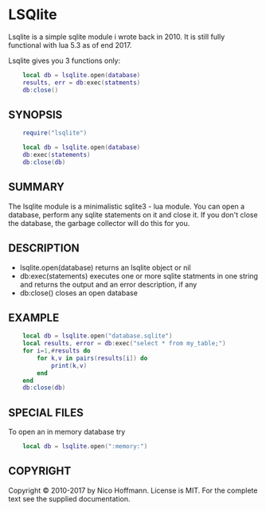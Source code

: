 LSQlite
=======

Lsqlite is a simple sqlite module i wrote back in 2010. It is still fully functional with lua 5.3 as of end 2017.

Lsqlite gives you 3 functions only:

```lua
    local db = lsqlite.open(database)
    results, err = db:exec(statments)
    db:close()
```


SYNOPSIS
--------

```lua
    require("lsqlite")

    local db = lsqlite.open(database)
    db:exec(statements)
    db:close(db)
```


SUMMARY
-------

The lsqlite module is a minimalistic sqlite3 - lua module.  You can open a database, perform any sqlite statements on it and close it.  If you don't close the database, the garbage collector will do this for you.


DESCRIPTION
-----------

- lsqlite.open(database) returns an lsqlite object or nil
- db:exec(statements) executes one or more sqlite statments in one string and returns the output and an error description, if any
- db:close() closes an open database


EXAMPLE
-------

```lua
    local db = lsqlite.open("database.sqlite")
    local results, error = db:exec("select * from my_table;")
    for i=1,#results do
        for k,v in pairs(results[i]) do
            print(k,v)
        end
    end
    db:close(db)
```


SPECIAL FILES
-------------

To open an in memory database try

```lua
    local db = lsqlite.open(":memory:")
```


COPYRIGHT
---------

Copyright © 2010-2017 by Nico Hoffmann. License is MIT. For the complete text see the supplied documentation.
